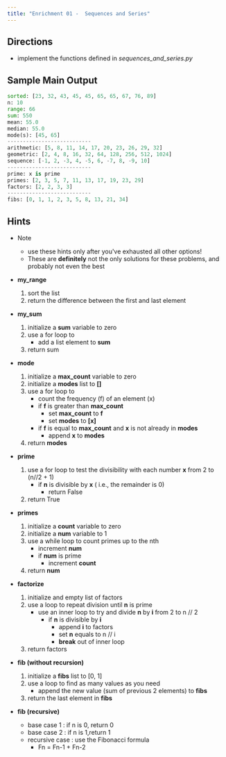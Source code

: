 ```yaml
---
title: "Enrichment 01 -  Sequences and Series"
---
```


## Directions

- implement the functions defined in *sequences_and_series.py*

## Sample Main Output

```python
sorted: [23, 32, 43, 45, 45, 65, 65, 67, 76, 89]
n: 10
range: 66
sum: 550
mean: 55.0
median: 55.0
mode(s): [45, 65]
---------------------------
arithmetic: [5, 8, 11, 14, 17, 20, 23, 26, 29, 32]
geometric: [2, 4, 8, 16, 32, 64, 128, 256, 512, 1024]
sequence: [-1, 2, -3, 4, -5, 6, -7, 8, -9, 10]
---------------------------
prime: x is prime
primes: [2, 3, 5, 7, 11, 13, 17, 19, 23, 29]
factors: [2, 2, 3, 3]
---------------------------
fibs: [0, 1, 1, 2, 3, 5, 8, 13, 21, 34]
```
## Hints

- Note
    - use these hints only after you've exhausted all other options!
    - These are **definitely** not the only solutions for these problems, and probably not even the best

- **my_range**
    1. sort the list
    2. return the difference between the first and last element

- **my_sum**
    1. initialize a **sum** variable to zero
    2. use a for loop to
        - add a list element to **sum**
    3. return sum

- **mode**
    1. initialize a **max_count** variable to zero
    2. initialize a **modes** list to **[]**
    3. use a for loop to
        - count the frequency (f) of an element (x)
        - if **f** is greater than **max_count**
            - set **max_count** to **f**
            - set **modes** to **[x]**
        - if **f** is equal to **max_count** and **x** is not already in **modes**
            - append **x** to **modes**
    4. return **modes**

- **prime**
    1.  use a for loop to test the divisibility with each number **x** from 2 to (n//2 + 1)
        - if **n** is divisible by **x** ( i.e., the remainder is 0)
            - return False
    2. return True

- **primes**
    1. initialize a **count** variable to zero
    2. initialize a **num** variable to 1
    3. use a while loop to count primes up to the nth
        - increment **num**
        - if **num** is prime
            - increment **count**
    4. return **num**

- **factorize**
    1. initialize and empty list of factors
    2. use a loop to repeat division until **n** is prime
        - use an inner loop to try and divide **n** by **i** from 2 to n // 2
            - if **n** is divisible by **i**
                - append **i** to factors
                - set **n** equals to n // i
                - **break** out of inner loop
    3. return factors

- **fib (without recursion)**
    1. initialize a **fibs** list to [0, 1]
    2. use a loop to find as many values as you need
        - append the new value (sum of previous 2 elements) to **fibs**
    3. return the last element in **fibs**

- **fib (recursive)**
    - base case 1 : if n is 0, return 0
    - base case 2 : if n is 1,return 1
    - recursive case : use the Fibonacci formula
        - Fn = Fn-1 + Fn-2
